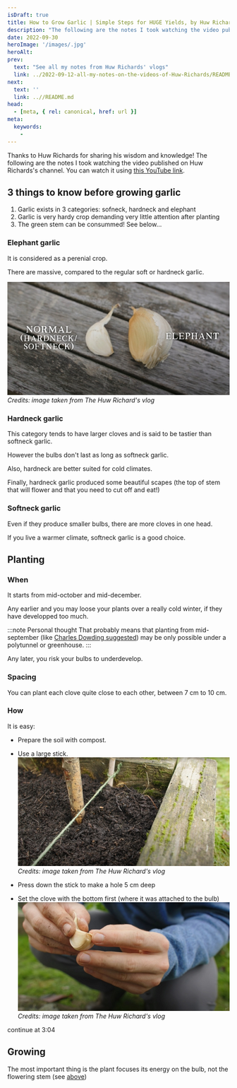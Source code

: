 ```yaml
---
isDraft: true
title: How to Grow Garlic | Simple Steps for HUGE Yields, by Huw Richards
description: "The following are the notes I took watching the video published on Huw Richards's channel"
date: 2022-09-30
heroImage: '/images/.jpg'
heroAlt:
prev:
  text: "See all my notes from Huw Richards' vlogs"
  link: ../2022-09-12-all-my-notes-on-the-videos-of-Huw-Richards/README.md
next:
  text: ''
  link: ..//README.md
head:
  - [meta, { rel: canonical, href: url }]
meta:
  keywords:
    -
---
```


Thanks to Huw Richards for sharing his wisdom and knowledge!
The following are the notes I took watching the video published on Huw Richards's channel.
You can watch it using [this YouTube link](https://www.youtube.com/watch?v=FmCBTd_qCh0).

## 3 things to know before growing garlic

1. Garlic exists in 3 categories: sofneck, hardneck and elephant
2. Garlic is very hardy crop demanding very little attention after planting
3. The green stem can be consummed! See below...

### Elephant garlic

It is considered as a perenial crop.

There are massive, compared to the regular soft or hardneck garlic.

![Compare regular garlic versus elephant garlic](./elephant-vs-regular-garlic.jpg)
_Credits: image taken from The Huw Richard's vlog_

### Hardneck garlic

This category tends to have larger cloves and is said to be tastier than softneck garlic.

However the bulbs don't last as long as softneck garlic.

Also, hardneck are better suited for cold climates.

Finally, hardneck garlic produced some beautiful scapes (the top of stem that will flower and that you need to cut off and eat!)

### Softneck garlic

Even if they produce smaller bulbs, there are more cloves in one head.

If you live a warmer climate, softneck garlic is a good choice.

## Planting

### When

It starts from mid-october and mid-december.

Any earlier and you may loose your plants over a really cold winter, if they have developped too much.

:::note Personal thought
That probably means that planting from mid-september (like [Charles Dowding suggested](../2022-09-28-grow-garlic-charles-dowding/README.md)) may be only possible under a polytunnel or greenhouse.
:::

Any later, you risk your bulbs to underdevelop.

### Spacing

You can plant each clove quite close to each other, between 7 cm to 10 cm.

### How

It is easy:

- Prepare the soil with compost.
- Use a large stick.
  ![Large stick in compost](./how-to-plant.jpg)
  _Credits: image taken from The Huw Richard's vlog_

- Press down the stick to make a hole 5 cm deep
- Set the clove with the bottom first (where it was attached to the bulb)
  ![The bottom of the clove](./bottom-clove.jpg)
  _Credits: image taken from The Huw Richard's vlog_

continue at 3:04

## Growing

The most important thing is the plant focuses its energy on the bulb, not the flowering stem (see [above](#hardneck-garlic))
